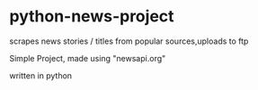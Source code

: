 # python-news-project
scrapes news stories / titles from popular sources,uploads to ftp


Simple Project, made using "newsapi.org"

written in python
